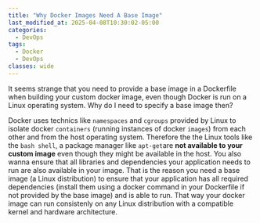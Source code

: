 ```yaml
---
title: "Why Docker Images Need A Base Image"
last_modified_at: 2025-04-08T10:30:02-05:00
categories:
  - DevOps
tags:
  - Docker
  - DevOps
classes: wide
---
```


It seems strange that you need to provide a base image in a Dockerfile when building your custom docker image, even though 
Docker is run on a Linux operating system. Why do I need to specify a base image then?

Docker uses technics like `namespaces` and `cgroups` provided by Linux to isolate docker `containers` (running instances of docker `images`) from each other and from the host operating system.
Therefore the the Linux tools like the `bash shell`, a package manager like `apt-get`are **not available to your custom image** even though they might be available in the host.
You also wanna ensure that all libraries and dependencies your application needs to run are also available in your image. That is the reason you need a base image (a Linux distribution) to ensure that
your application has all required dependencies (install them using a docker command in your Dockerfile if not provided by the base image) and is able to run.
That way your docker image can run consistenly on any Linux distribution with a compatible kernel and hardware architecture.
